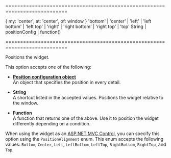 ===========================================================================
<!--default-->{ my: 'center', at: 'center', of: window }<!--/default-->
<!--acceptValues-->'bottom' | 'center' | 'left' | 'left bottom' | 'left top' | 'right' | 'right bottom' | 'right top' | 'top'<!--/acceptValues-->
<!--type-->String | positionConfig | function()<!--/type-->
===========================================================================

<!--shortDescription-->
Positions the widget.
<!--/shortDescription-->

<!--fullDescription-->
This option accepts one of the following:

- **[Position configuration object](/Documentation/ApiReference/Common/Object_Structures/positionConfig/)**    
An object that specifies the position in every detail.

- **String**        
A shortcut listed in the accepted values. Positions the widget relative to the window.

- **Function**      
A function that returns one of the above. Use it to position the widget differently depending on a condition.

When using the widget as an [ASP.NET MVC Control](/Documentation/Guide/ASP.NET_MVC_Controls/Fundamentals/), you can specify this option using the `PositionAlignment` enum. This enum accepts the following values: `Bottom`, `Center`, `Left`, `LeftBottom`, `LeftTop`, `RightBottom`, `RightTop`, and `Top`.
<!--/fullDescription-->
